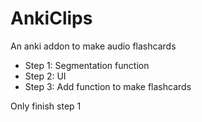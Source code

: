 # AnkiClips
An anki addon to make audio flashcards
- Step 1: Segmentation function
- Step 2: UI
- Step 3: Add function to make flashcards

Only finish step 1
